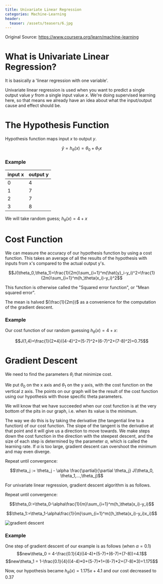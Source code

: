 ```yaml
---
title: Univariate Linear Regression
categories: Machine-Learning
header:
  teaser: /assets/teasers/6.jpg
---
```




Original Source: https://www.coursera.org/learn/machine-learning



# What is Univariate Linear Regression?

It is basically a 'linear regression with one variable'.

Univariate linear regression is used when you want to predict a single output value $y$ from a single input value $x$. We're doing supervised learning here, so that means we already have an idea about what the input/output cause and effect should be.

# The Hypothesis Function

Hypothesis function maps input $x$ to output $y$.

$$\hat{y}=h_\theta(x)=\theta_0+\theta_1x$$

### Example

|input x|output y|
|-------|--------|
|0      |4       |
|1      |7       |
|2      |7       |
|3      |8       |

We will take random guess; $h_\theta(x)=4+x$

# Cost Function

We can measure the accuracy of our hypothesis function by using a cost function. This takes an average of all the results of the hypothesis with inputs from x's compared to the actual output y's.

$$J(\theta_0,\theta_1)=\frac{1}{2m}\sum_{i=1}^m(\hat{y}_i-y_i)^2=\frac{1}{2m}\sum_{i=1}^m(h_\theta(x_i)-y_i)^2$$

This function is otherwise called the "Squared error function", or "Mean squared error".

The mean is halved $(\frac{1}{2m})$ as a convenience for the computation of the gradient descent.


### Example

Our cost function of our random guessing $h_\theta(x)=4+x$:

$$J(1,4)=\frac{1}{2*4}((4-4)^2+(5-7)^2+(6-7)^2+(7-8)^2)=0.75$$

# Gradient Descent

We need to find the parameters $\theta_i$ that minimize cost.

We put $\theta_0$ on the x axis and $\theta_1$ on the y axis, with the cost function on the vertical z axis. The points on our graph will be the result of the cost function using our hypothesis with those specific theta parameters.

We will know that we have succeeded when our cost function is at the very bottom of the pits in our graph, i.e. when its value is the minimum.

The way we do this is by taking the derivative (the tangential line to a function) of our cost function. The slope of the tangent is the derivative at that point and it will give us a direction to move towards. We make steps down the cost function in the direction with the steepest descent, and the size of each step is determined by the parameter $\alpha$, which is called the learning rate. If $\alpha$ is too large, gradient descent can overshoot the minimum and may even diverge.

Repeat until convergence:

$$\theta_j := \theta_j - \alpha \frac{\partial}{\partial \theta_j} J(\theta_0, \theta_1,...,\theta_j)$$

For univariate linear regression, gradient descent algorithm is as follows.

Repeat until convergence:

$$\theta_0:=\theta_0-\alpha\frac{1}{m}\sum_{i=1}^m(h_\theta(x_i)-y_i)$$

$$\theta_1:=\theta_1-\alpha\frac{1}{m}\sum_{i=1}^m((h_\theta(x_i)-y_i)x_i)$$

![gradient descent](https://lh3.googleusercontent.com/hBWMRvUX6WOD_4_th8kfqM7991qECTtnYOG0CP8dtuiM655wqtHYZlRTpzXCTDMWrxYFTcN1Sxq3opCvArHUE7tQdGj9V_NRIjYC971yFyXKGSKcOfqp63E-H7Ch12t5NXLmqA131g=w2400)

### Example

One step of gradient descent of our example is as follows (when $\alpha=0.1$)
$$new\theta_0 = 4-\frac{0.1}{4}((4-4)+(5-7)+(6-7)+(7-8))=4.1$$
$$new\theta_1 = 1-\frac{0.1}{4}((4-4)*0+(5-7)*1+(6-7)*2+(7-8)*3)=1.175$$

Now, our hypothesis became $h_\theta(x)=1.175x+4.1$ and our cost decreased to 0.37
